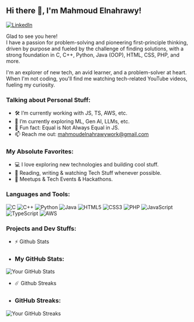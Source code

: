 ## Hi there 👋, I'm Mahmoud Elnahrawy!

[![LinkedIn](https://img.shields.io/badge/LinkedIn-0077B5?logo=linkedin&logoColor=white)](https://www.linkedin.com/in/nahrawy/)

Glad to see you here!  
I have a passion for problem-solving and pioneering first-principle thinking, driven by purpose and fueled by the challenge of finding solutions, with a strong foundation in C, C++, Python, Java (OOP), HTML, CSS, PHP, and more.

I'm an explorer of new tech, an avid learner, and a problem-solver at heart. When I'm not coding, you'll find me watching tech-related YouTube videos, fueling my curiosity.

### Talking about Personal Stuff:
- 🛠   I’m currently working with JS, TS, AWS, etc.
- 🚀   I’m currently exploring ML, Gen AI, LLMs, etc.
- 👾   Fun fact: Equal is Not Always Equal in JS.
- 📫   Reach me out: [mahmoudelnahrawywork@gmail.com](mailto:mahmoudelnahrawywork@gmail.com)

### My Absolute Favorites:
- 💻   I love exploring new technologies and building cool stuff.
- 📰   Reading, writing & watching Tech Stuff whenever possible.
- 🍕   Meetups & Tech Events & Hackathons.

### Languages and Tools:
![C](https://img.shields.io/badge/-C-00599C?style=flat-square&logo=c)
![C++](https://img.shields.io/badge/-C++-00599C?style=flat-square&logo=c%2B%2B)
![Python](https://img.shields.io/badge/-Python-3776AB?style=flat-square&logo=python)
![Java](https://img.shields.io/badge/-Java-007396?style=flat-square&logo=java)
![HTML5](https://img.shields.io/badge/-HTML5-E34F26?style=flat-square&logo=html5)
![CSS3](https://img.shields.io/badge/-CSS3-1572B6?style=flat-square&logo=css3)
![PHP](https://img.shields.io/badge/-PHP-777BB4?style=flat-square&logo=php)
![JavaScript](https://img.shields.io/badge/-JavaScript-F7DF1E?style=flat-square&logo=javascript)
![TypeScript](https://img.shields.io/badge/-TypeScript-007ACC?style=flat-square&logo=typescript)
![AWS](https://img.shields.io/badge/Amazon_AWS-FF9900?style=flat-square&logo=amazon-aws)

### Projects and Dev Stuffs:
- ⚡ Github Stats
- ### My GitHub Stats:
![Your GitHub Stats](https://github-readme-stats.vercel.app/api?username=NA7RAWY&show_icons=true&theme=radical)
- ☄️ Github Streaks
- ### GitHub Streaks:
![Your GitHub Streaks](https://github-readme-streak-stats.herokuapp.com/?user=NA7RAWY&theme=radical)
